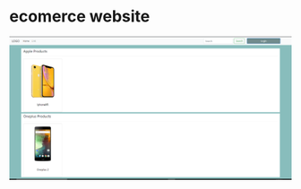 # ecomerce website
![Image of screenshot](https://github.com/tusharchaudhari30/ecomerce-website/blob/master/screenshot/ecommerce.PNG)
